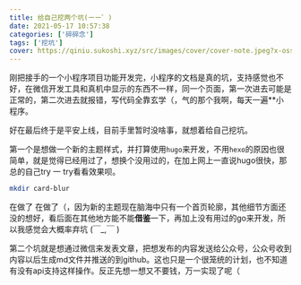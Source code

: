 ```yaml
---
title: 给自己挖两个坑(ーー゛)
date: 2021-05-17 10:57:38
categories: ['碎碎念']
tags: ['挖坑']
cover: https://qiniu.sukoshi.xyz/src/images/cover/cover-note.jpeg?x-oss-process=style/webp
---
```


刚把接手的一个小程序项目功能开发完，小程序的文档是真的坑，支持感觉也不好，在微信开发工具和真机中显示的东西不一样，同一个页面，第一次进去可能是正常的，第二次进去就报错，写代码全靠玄学（，气的那个我啊，每天一遍**小程序。

好在最后终于是平安上线，目前手里暂时没啥事，就想着给自己挖坑。

第一个是想做一个新的主题样式，并打算使用`hugo`来开发，不用`hexo`的原因也很简单，就是觉得已经用过了，想换个没用过的，在加上网上一直说hugo很快，那总的自己try 一 try看看效果呗。

```bash
mkdir card-blur
```

在做了 在做了（，因为新的主题现在脑海中只有一个首页轮廓，其他细节方面还没的想好，看后面在其他地方能不能**借鉴**一下，再加上没有用过的go来开发，所以我感觉会大概率弃坑 (￣_,￣ )

第二个坑就是想通过微信来发表文章，把想发布的内容发送给公众号，公众号收到内容以后生成md文件并推送的到github。这也只是一个很笼统的计划，也不知道有没有api支持这样操作。反正先想一想又不要钱，万一实现了呢（